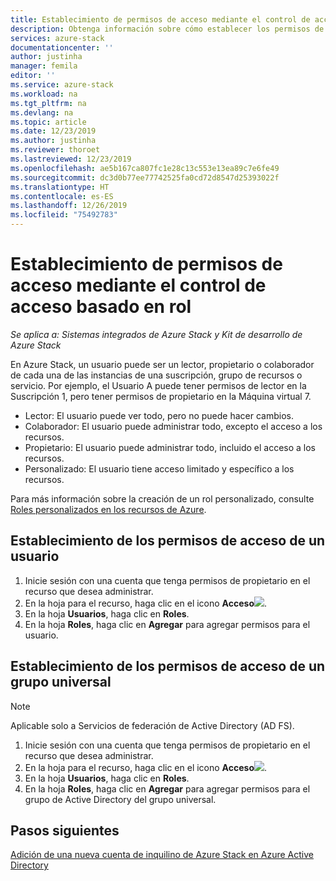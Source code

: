 ```yaml
---
title: Establecimiento de permisos de acceso mediante el control de acceso basado en rol | Microsoft Docs
description: Obtenga información sobre cómo establecer los permisos de acceso mediante el control de acceso basado en rol (RBAC) en Azure Stack.
services: azure-stack
documentationcenter: ''
author: justinha
manager: femila
editor: ''
ms.service: azure-stack
ms.workload: na
ms.tgt_pltfrm: na
ms.devlang: na
ms.topic: article
ms.date: 12/23/2019
ms.author: justinha
ms.reviewer: thoroet
ms.lastreviewed: 12/23/2019
ms.openlocfilehash: ae5b167ca807fc1e28c13c553e13ea89c7e6fe49
ms.sourcegitcommit: dc3d0b77ee77742525fa0cd72d8547d25393022f
ms.translationtype: HT
ms.contentlocale: es-ES
ms.lasthandoff: 12/26/2019
ms.locfileid: "75492783"
---
```

# <a name="set-access-permissions-using-role-based-access-control"></a>Establecimiento de permisos de acceso mediante el control de acceso basado en rol

*Se aplica a: Sistemas integrados de Azure Stack y Kit de desarrollo de Azure Stack*

En Azure Stack, un usuario puede ser un lector, propietario o colaborador de cada una de las instancias de una suscripción, grupo de recursos o servicio. Por ejemplo, el Usuario A puede tener permisos de lector en la Suscripción 1, pero tener permisos de propietario en la Máquina virtual 7.

 - Lector: El usuario puede ver todo, pero no puede hacer cambios.
 - Colaborador: El usuario puede administrar todo, excepto el acceso a los recursos.
 - Propietario: El usuario puede administrar todo, incluido el acceso a los recursos.
 - Personalizado: El usuario tiene acceso limitado y específico a los recursos.

 Para más información sobre la creación de un rol personalizado, consulte [Roles personalizados en los recursos de Azure](https://docs.microsoft.com/azure/role-based-access-control/custom-roles).

## <a name="set-access-permissions-for-a-user"></a>Establecimiento de los permisos de acceso de un usuario

1. Inicie sesión con una cuenta que tenga permisos de propietario en el recurso que desea administrar.
2. En la hoja para el recurso, haga clic en el icono **Acceso**![](media/azure-stack-manage-permissions/image1.png).
3. En la hoja **Usuarios**, haga clic en **Roles**.
4. En la hoja **Roles**, haga clic en **Agregar** para agregar permisos para el usuario.

## <a name="set-access-permissions-for-a-universal-group"></a>Establecimiento de los permisos de acceso de un grupo universal 

> [!Note]
> Aplicable solo a Servicios de federación de Active Directory (AD FS).

1. Inicie sesión con una cuenta que tenga permisos de propietario en el recurso que desea administrar.
2. En la hoja para el recurso, haga clic en el icono **Acceso**![](media/azure-stack-manage-permissions/image1.png).
3. En la hoja **Usuarios**, haga clic en **Roles**.
4. En la hoja **Roles**, haga clic en **Agregar** para agregar permisos para el grupo de Active Directory del grupo universal.

## <a name="next-steps"></a>Pasos siguientes

[Adición de una nueva cuenta de inquilino de Azure Stack en Azure Active Directory](azure-stack-add-new-user-aad.md)